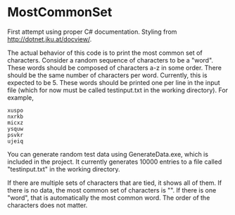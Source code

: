 # MostCommonSet
First attempt using proper C# documentation. Styling from http://dotnet.jku.at/docview/.

The actual behavior of this code is to print the most common set of characters. Consider a random sequence of characters to be a "word". These words should be composed of characters a-z in some order. There should be the same number of characters per word. Currently, this is expected to be 5. These words should be printed one per line in the input file (which for now must be called testinput.txt in the working directory). For example,

```
xuspo
nxrkb
micxz
ysquw
psvkr
ujeiq
```

You can generate random test data using GenerateData.exe, which is included in the project. It currently generates 10000 entries to a file called "testinput.txt" in the working directory.

If there are multiple sets of characters that are tied, it shows all of them. If there is no data, the most common set of characters is "". If there is one "word", that is automatically the most common word. The order of the characters does not matter.
